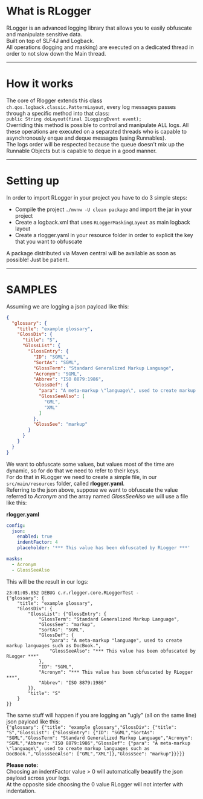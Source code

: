 # What is RLogger

RLogger is an advanced logging library that allows you to easily obfuscate and manipulate sensitive data.   
Built on top of SLF4J and Logback.  
All operations (logging and masking) are executed on a dedicated thread in order to not slow down the Main thread.

---

# How it works

The core of Rlogger extends this class ```ch.qos.logback.classic.PatternLayout```, every log messages passes through a
specific method into that class:  
```public String doLayout(final ILoggingEvent event);```  
Overriding this method is possible to control and manipulate ALL logs. All these operations are executed on a separated
threads who is capable to asynchronously enque and deque messages
(using Runnables).    
The logs order will be respected because the queue doesn't mix up the Runnable Objects but is capable to deque in a good
manner.

---

# Setting up

In order to import RLogger in your project you have to do 3 simple steps:

- Compile the project ```./mvnw -U clean package``` and import the jar in your project
- Create a logback.xml that uses ```RLoggerMaskingLayout``` as main logback layout
- Create a rlogger.yaml in your resource folder in order to explicit the key that you want to obfuscate

A package distributed via Maven central will be available as soon as possible! Just be patient.

---

# SAMPLES

Assuming we are logging a json payload like this:

```json
{
  "glossary": {
    "title": "example glossary",
    "GlossDiv": {
      "title": "S",
      "GlossList": {
        "GlossEntry": {
          "ID": "SGML",
          "SortAs": "SGML",
          "GlossTerm": "Standard Generalized Markup Language",
          "Acronym": "SGML",
          "Abbrev": "ISO 8879:1986",
          "GlossDef": {
            "para": "A meta-markup \"language\", used to create markup languages such as DocBook.",
            "GlossSeeAlso": [
              "GML",
              "XML"
            ]
          },
          "GlossSee": "markup"
        }
      }
    }
  }
}
```

We want to obfuscate some values, but values most of the time are dynamic, so for do that we need to refer to their
keys.    
For do that in RLogger we need to create a simple file, in our `src/main/resources` folder, called **rlogger.yaml**.  
Referring to the json above, suppose we want to obfuscate the value referred to *Acronym* and the array named
*GlossSeeAlso* we will use a file like this:

**rlogger.yaml**

```yaml
config:
  json:
    enabled: true
    indentFactor: 4
    placeholder: '*** This value has been obfuscated by RLogger ***'

masks:
  - Acronym
  - GlossSeeAlso
```

This will be the result in our logs:

```
23:01:05.852 DEBUG c.r.rlogger.core.RLoggerTest - 
{"glossary": {
    "title": "example glossary",
    "GlossDiv": {
        "GlossList": {"GlossEntry": {
            "GlossTerm": "Standard Generalized Markup Language",
            "GlossSee": "markup",
            "SortAs": "SGML",
            "GlossDef": {
                "para": "A meta-markup "language", used to create markup languages such as DocBook.",
                "GlossSeeAlso": "*** This value has been obfuscated by RLogger ***"
            },
            "ID": "SGML",
            "Acronym": "*** This value has been obfuscated by RLogger ***",
            "Abbrev": "ISO 8879:1986"
        }},
        "title": "S"
    }
}}
```

The same stuff will happen if you are logging an "ugly" (all on the same line) json payload like this:      
```{"glossary": {"title": "example glossary","GlossDiv": {"title": "S","GlossList": {"GlossEntry": {"ID": "SGML","SortAs": "SGML","GlossTerm": "Standard Generalized Markup Language","Acronym": "SGML","Abbrev": "ISO 8879:1986","GlossDef": {"para": "A meta-markup \"language\", used to create markup languages such as DocBook.","GlossSeeAlso": ["GML","XML"]},"GlossSee": "markup"}}}}}```

**Please note:**     
Choosing an indentFactor value > 0 will automatically beautify the json payload across your logs.   
At the opposite side choosing the 0 value RLogger will not interfer with indentation.